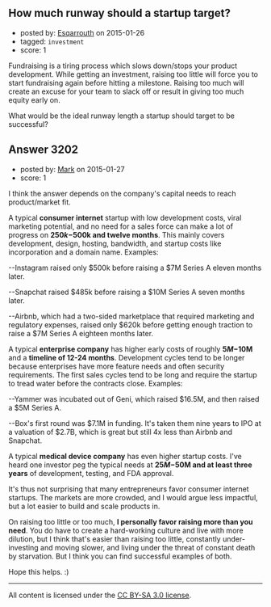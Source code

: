 ## How much runway should a startup target?

- posted by: [Esqarrouth](https://stackexchange.com/users/3055586/esqarrouth) on 2015-01-26
- tagged: `investment`
- score: 1

Fundraising is a tiring process which slows down/stops your product development. While getting an investment, raising too little will force you to start fundraising again before hitting a milestone. Raising too much will create an excuse for your team to slack off or result in giving too much equity early on.

What would be the ideal runway length a startup should target to be successful?






## Answer 3202

- posted by: [Mark](https://stackexchange.com/users/1127243/mark) on 2015-01-27
- score: 1

I think the answer depends on the company's capital needs to reach product/market fit.

A typical **consumer internet** startup with low development costs, viral marketing potential, and no need for a sales force can make a lot of progress on **$250k-$500k and twelve months**. This mainly covers development, design, hosting, bandwidth, and startup costs like incorporation and a domain name. Examples:

--Instagram raised only $500k before raising a $7M Series A eleven months later.

--Snapchat raised $485k before raising a $10M Series A seven months later.

--Airbnb, which had a two-sided marketplace that required marketing and regulatory expenses, raised only $620k before getting enough traction to raise a $7M Series A eighteen months later. 

A typical **enterprise company** has higher early costs of roughly **$5M-$10M** and a **timeline of 12-24 months**. Development cycles tend to be longer because enterprises have more feature needs and often security requirements. The first sales cycles tend to be long and require the startup to tread water before the contracts close. Examples:

--Yammer was incubated out of Geni, which raised $16.5M, and then raised a $5M Series A.

--Box's first round was $7.1M in funding. It's taken them nine years to IPO at a valuation of $2.7B, which is great but still 4x less than Airbnb and Snapchat.

A typical **medical device company** has even higher startup costs. I've heard one investor peg the typical needs at **$25M-$50M and at least three years** of development, testing, and FDA approval. 

It's thus not surprising that many entrepreneurs favor consumer internet startups. The markets are more crowded, and I would argue less impactful, but a lot easier to build and scale products in. 

On raising too little or too much, **I personally favor raising more than you need**. You do have to create a hard-working culture and live with more dilution, but I think that's easier than raising too little, constantly under-investing and moving slower, and living under the threat of constant death by starvation. But I think you can find successful examples of both.

Hope this helps. :)




---

All content is licensed under the [CC BY-SA 3.0 license](https://creativecommons.org/licenses/by-sa/3.0/).
